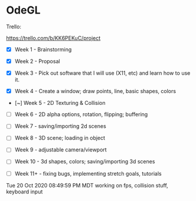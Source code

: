 # OdeGL

Trello:

https://trello.com/b/KK6PEKuC/project

- [x] Week 1 - Brainstorming

- [x] Week 2 - Proposal

- [x] Week 3 - Pick out software that I will use (X11, etc) and learn how to use it.

- [x] Week 4 - Create a window; draw points, line, basic shapes, colors

- [~] Week 5 - 2D Texturing & Collision

- [ ] Week 6 - 2D alpha options, rotation, flipping; buffering

- [ ] Week 7 - saving/importing 2d scenes

- [ ] Week 8 - 3D scene; loading in object

- [ ] Week 9 - adjustable camera/viewport

- [ ] Week 10 - 3d shapes, colors; saving/importing 3d scenes

- [ ] Week 11+ - fixing bugs, implementing stretch goals,  tutorials

Tue 20 Oct 2020 08:49:59 PM MDT
working on fps, collision stuff, keyboard input
